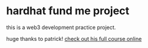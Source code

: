 # hardhat fund me project

this is a web3 development practice project.

huge thanks to patrick! [check out his full course online](https://www.youtube.com/watch?v=gyMwXuJrbJQ&t)
